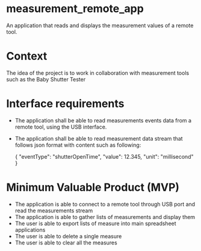 # measurement_remote_app
An application that reads and displays the measurement values of a remote tool.

# Context
The idea of the project is to work in collaboration with measurement tools such as the Baby Shutter Tester

# Interface requirements
- The application shall be able to read measurements events data from a remote tool, using the USB interface.  
- The application shall be able to read measurement data stream that follows json format with content such as following:

    {
    "eventType": "shutterOpenTime",
    "value": 12.345,
    "unit": "millisecond"
    }
    
# Minimum Valuable Product (MVP)
- The application is able to connect to a remote tool through USB port and read the measurements stream
- The application is able to gather lists of measurements and display them
- The user is able to export lists of measure into main spreadsheet applications
- The user is able to delete a single measure
- The user is able to clear all the measures
